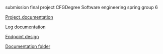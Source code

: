 submission final project
CFGDegree
Software engineering spring
group 6

[Project_documentation](https://docs.google.com/document/d/1v3XYvq1gFry8ChpvPmz9d2nsWdUwkGkJIT9SXsT0jm8/edit?usp=sharing)

[Log documentation](https://docs.google.com/spreadsheets/d/1OW_GI1BSOF3x5N8JnVF9JI0cZMChcMrp/edit?usp=sharing&ouid=117340744786620765016&rtpof=true&sd=true)

[Endpoint design](https://docs.google.com/document/d/1lBkK0xG9OpIJ9ZPOvJ7dw7_tQfOFlyiv/edit?usp=sharing&ouid=117340744786620765016&rtpof=true&sd=true)


[Documentation folder](https://drive.google.com/drive/folders/1TzQhOC1YSw05Fhp2qcMK7WOfL5A4xDe_?usp=sharing)
